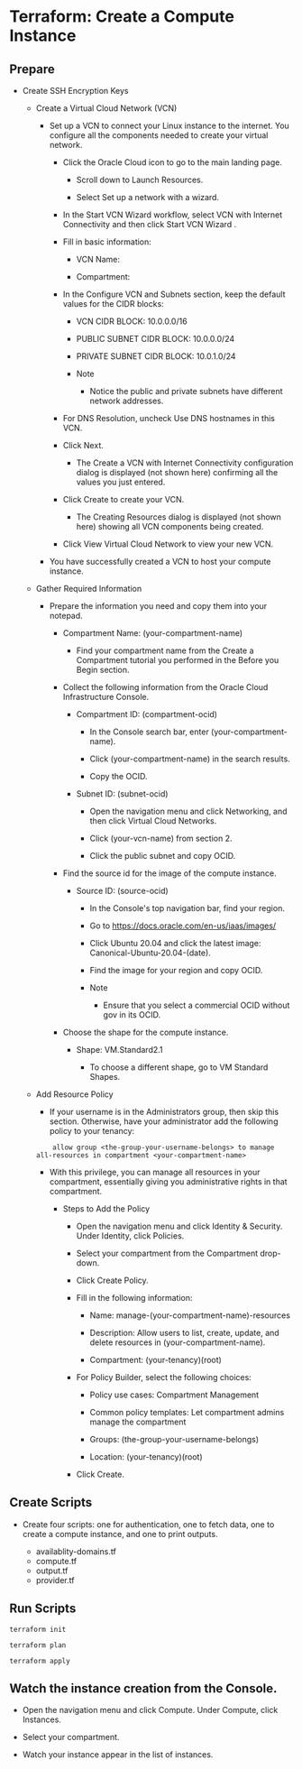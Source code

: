 #  Terraform: Create a Compute Instance

## Prepare

* Create SSH Encryption Keys
    
    - Create a Virtual Cloud Network (VCN)

        - Set up a VCN to connect your Linux instance to the internet. You configure all the components needed to create your virtual network.

            - Click the Oracle Cloud icon to go to the main landing page.

                - Scroll down to Launch Resources.

                - Select Set up a network with a wizard.

            - In the Start VCN Wizard workflow, select VCN with Internet Connectivity and then click Start VCN Wizard .

            - Fill in basic information:

                - VCN Name: <your-vcn-name>

                - Compartment: <your-compartment-name>

            - In the Configure VCN and Subnets section, keep the default values for the CIDR blocks:

                - VCN CIDR BLOCK: 10.0.0.0/16

                - PUBLIC SUBNET CIDR BLOCK: 10.0.0.0/24

                - PRIVATE SUBNET CIDR BLOCK: 10.0.1.0/24

                - Note
                    - Notice the public and private subnets have different network addresses.

            - For DNS Resolution, uncheck Use DNS hostnames in this VCN.

            - Click Next.

                - The Create a VCN with Internet Connectivity configuration dialog is displayed (not shown here) confirming all the values you just entered.

            - Click Create to create your VCN.

                - The Creating Resources dialog is displayed (not shown here) showing all VCN components being created.

            - Click View Virtual Cloud Network to view your new VCN.

        - You have successfully created a VCN to host your compute instance.

    - Gather Required Information

        - Prepare the information you need and copy them into your notepad.

            - Compartment Name: (your-compartment-name)

                - Find your compartment name from the Create a Compartment tutorial you performed in the Before you Begin section.

            - Collect the following information from the Oracle Cloud Infrastructure Console.

                - Compartment ID: (compartment-ocid)

                    - In the Console search bar, enter (your-compartment-name).

                    - Click (your-compartment-name) in the search results.

                    - Copy the OCID.

                - Subnet ID: (subnet-ocid)

                    - Open the navigation menu and click Networking, and then click Virtual Cloud Networks.

                    - Click (your-vcn-name) from section 2.

                    - Click the public subnet and copy OCID.

            - Find the source id for the image of the compute instance.

                - Source ID: (source-ocid)

                    - In the Console's top navigation bar, find your region.

                    - Go to https://docs.oracle.com/en-us/iaas/images/  

                    - Click Ubuntu 20.04 and click the latest image: Canonical-Ubuntu-20.04-(date).

                    - Find the image for your region and copy OCID.

                    - Note

                        - Ensure that you select a commercial OCID without gov in its OCID.

            - Choose the shape for the compute instance.

                - Shape: VM.Standard2.1

                    - To choose a different shape, go to VM Standard Shapes.

    - Add Resource Policy

        - If your username is in the Administrators group, then skip this section. Otherwise, have your administrator add the following policy to your tenancy:

        ```
            allow group <the-group-your-username-belongs> to manage all-resources in compartment <your-compartment-name>
        ``` 

        - With this privilege, you can manage all resources in your compartment, essentially giving you administrative rights in that compartment.

            - Steps to Add the Policy
                
                - Open the navigation menu and click Identity & Security. Under Identity, click Policies.

                - Select your compartment from the Compartment drop-down.

                - Click Create Policy.

                - Fill in the following information:

                    - Name: manage-(your-compartment-name)-resources

                    - Description: Allow users to list, create, update, and delete resources in (your-compartment-name).

                    - Compartment: (your-tenancy)(root)

                - For Policy Builder, select the following choices:

                    - Policy use cases: Compartment Management

                    - Common policy templates: Let compartment admins manage the compartment

                    - Groups: (the-group-your-username-belongs)

                    - Location: (your-tenancy)(root)

                - Click Create.

## Create Scripts

* Create four scripts: one for authentication, one to fetch data, one to create a compute instance, and one to print outputs.

    - availablity-domains.tf
    - compute.tf
    - output.tf
    - provider.tf

## Run Scripts

```
terraform init
```

```
terraform plan
```

```
terraform apply
```

## Watch the instance creation from the Console.

* Open the navigation menu and click Compute. Under Compute, click Instances.

* Select your compartment.

* Watch your instance appear in the list of instances.